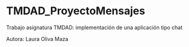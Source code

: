 # TMDAD_ProyectoMensajes

Trabajo asignatura TMDAD: implementación de una aplicación tipo chat

Autora: Laura Oliva Maza
